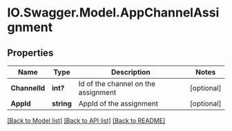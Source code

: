 # IO.Swagger.Model.AppChannelAssignment
## Properties

Name | Type | Description | Notes
------------ | ------------- | ------------- | -------------
**ChannelId** | **int?** | Id of the channel on the assignment | [optional] 
**AppId** | **string** | AppId of the assignment | [optional] 

[[Back to Model list]](../README.md#documentation-for-models) [[Back to API list]](../README.md#documentation-for-api-endpoints) [[Back to README]](../README.md)


